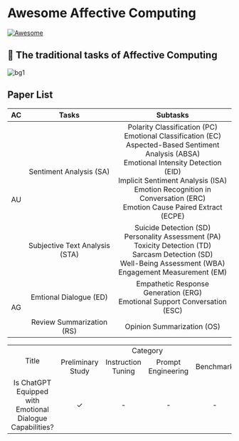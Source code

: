 # Awesome Affective Computing

[![Awesome](https://awesome.re/badge-flat.svg)](https://awesome.re)

## 🤖 The traditional tasks of Affective Computing

<table class="tg">
<thead>
  <tr>
    <th class="tg-nrix" align="center" rowspan="2">AC</th>
    <th class="tg-baqh" align="center" rowspan="2">Tasks</th>
    <th class="tg-0lax" align="center" rowspan="2">Subtasks</th>
  </tr>
  <tr>
  </tr>
</thead>

<tbody>
  <tr>
    <td class="tg-nrix" align="center" rowspan="2">AU</td>
    <td class="tg-baqh" align="center">Sentiment Analysis (SA)</td>
    <td class="tg-0lax" align="center">Polarity Classification (PC)<br>
      Emotional Classification (EC)<br>
      Aspected-Based Sentiment Analysis (ABSA)<br>
      Emotional Intensity Detection (EID)<br>
      Implicit Sentiment Analysis (ISA)<br>
      Emotion Recognition in Conversation (ERC)<br>
      Emotion Cause Paired Extract (ECPE)</td> 
  </tr>
  <tr>
    <td class="tg-baqh" align="center">Subjective Text Analysis (STA)</td>
    <td class="tg-0lax" align="center">Suicide Detection (SD)<br>
      Personality Assessment (PA)<br>
      Toxicity Detection (TD)<br>
      Sarcasm Detection (SD)<br>
      Well-Being Assessment (WBA)<br>
      Engagement Measurement (EM)<br>
  </tr>
  <tr>
  </tr>
  <tr>
    <td class="tg-nrix" align="center" rowspan="2">AG</td>
    <td class="tg-baqh" align="center">Emtional Dialogue (ED)</td>
    <td class="tg-0lax" align="center">Empathetic Response Generation (ERG)<br>
      Emotional Support Conversation (ESC)<br>
</td> 
  </tr>
    <tr>
    <td class="tg-baqh" align="center">Review Summarization (RS)</td>
    <td class="tg-0lax" align="center">Opinion Summarization (OS)
</td> 
  </tr>
</tbody>


![bg1](https://github.com/NEU-DataMining/awesome-affective-computing/assets/123424732/88794d3f-a4a6-48bb-8cfd-28d73025f024)


## Paper List
<table>
    <tr>
        <td rowspan='2'align='center'>Title</td>
        <td colspan='4'align='center'>Category</td>
        <td rowspan='2'align='center'>KeyWords</td>
        <td rowspan='2'align='center'>Paper</td>
    </tr>
    <tr>
        <td align='center'>Preliminary Study</td>
        <td align='center'>Instruction Tuning</td>
        <td align='center'>Prompt Engineering</td>
        <td align='center'>Benchmark</td>
    </tr>
    <tr>
        <td align='center'>Is ChatGPT Equipped with Emotional Dialogue Capabilities?</td>
        <td align='center'>&check;</td>
        <td align='center'>-</td>
        <td align='center'>-</td>
        <td align='center'>-</td>
        <td align='center'>Environment Simulation</td>
        <td align='center'><a href="https://arxiv.org/abs/2210.03629">Paper</a></td>
    </tr>
</table>





